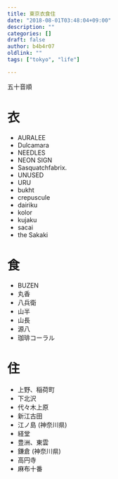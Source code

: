 ```yaml
---
title: 東京衣食住
date: "2018-08-01T03:48:04+09:00"
description: ""
categories: []
draft: false
author: b4b4r07
oldlink: ""
tags: ["tokyo", "life"]

---
```


五十音順

# 衣

- AURALEE
- Dulcamara
- NEEDLES
- NEON SIGN
- Sasquatchfabrix.
- UNUSED
- URU
- bukht
- crepuscule
- dairiku
- kolor
- kujaku
- sacai
- the Sakaki

# 食

- BUZEN
- 丸香
- 八兵衛
- 山半
- 山長
- 源八
- 珈琲コーラル

# 住

- 上野、稲荷町
- 下北沢
- 代々木上原
- 新江古田
- 江ノ島 (神奈川県)
- 経堂
- 豊洲、東雲
- 鎌倉 (神奈川県)
- 高円寺
- 麻布十番

